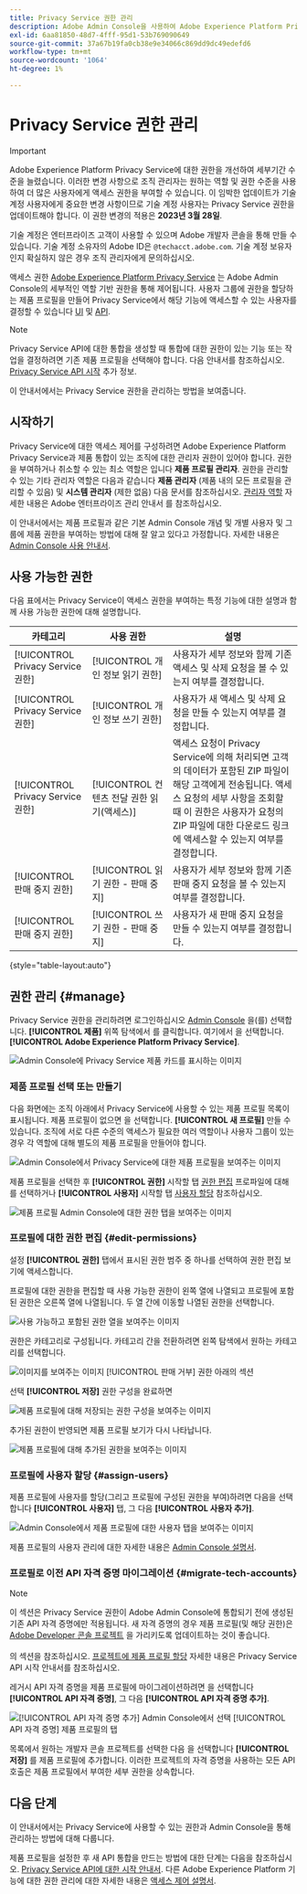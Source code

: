 ```yaml
---
title: Privacy Service 권한 관리
description: Adobe Admin Console을 사용하여 Adobe Experience Platform Privacy Service의 사용자 권한을 관리하는 방법을 알아봅니다.
exl-id: 6aa81850-48d7-4fff-95d1-53b769090649
source-git-commit: 37a67b19fa0cb38e9e34066c869dd9dc49edefd6
workflow-type: tm+mt
source-wordcount: '1064'
ht-degree: 1%

---
```


# Privacy Service 권한 관리

>[!IMPORTANT]
>
>Adobe Experience Platform Privacy Service에 대한 권한을 개선하여 세부기간 수준을 늘렸습니다. 이러한 변경 사항으로 조직 관리자는 원하는 역할 및 권한 수준을 사용하여 더 많은 사용자에게 액세스 권한을 부여할 수 있습니다. 이 임박한 업데이트가 기술 계정 사용자에게 중요한 변경 사항이므로 기술 계정 사용자는 Privacy Service 권한을 업데이트해야 합니다. 이 권한 변경의 적용은 **2023년 3월 28일**.
>
>기술 계정은 엔터프라이즈 고객이 사용할 수 있으며 Adobe 개발자 콘솔을 통해 만들 수 있습니다. 기술 계정 소유자의 Adobe ID은 `@techacct.adobe.com`. 기술 계정 보유자인지 확실하지 않은 경우 조직 관리자에게 문의하십시오.

액세스 권한 [Adobe Experience Platform Privacy Service](./home.md) 는 Adobe Admin Console의 세부적인 역할 기반 권한을 통해 제어됩니다. 사용자 그룹에 권한을 할당하는 제품 프로필을 만들어 Privacy Service에서 해당 기능에 액세스할 수 있는 사용자를 결정할 수 있습니다 [UI](./ui/overview.md) 및 [API](./api/overview.md).

>[!NOTE]
>
>Privacy Service API에 대한 통합을 생성할 때 통합에 대한 권한이 있는 기능 또는 작업을 결정하려면 기존 제품 프로필을 선택해야 합니다. 다음 안내서를 참조하십시오. [Privacy Service API 시작](./api/getting-started.md) 추가 정보.

이 안내서에서는 Privacy Service 권한을 관리하는 방법을 보여줍니다.

## 시작하기

Privacy Service에 대한 액세스 제어를 구성하려면 Adobe Experience Platform Privacy Service과 제품 통합이 있는 조직에 대한 관리자 권한이 있어야 합니다. 권한을 부여하거나 취소할 수 있는 최소 역할은 입니다 **제품 프로필 관리자**. 권한을 관리할 수 있는 기타 관리자 역할은 다음과 같습니다 **제품 관리자** (제품 내의 모든 프로필을 관리할 수 있음) 및 **시스템 관리자** (제한 없음) 다음 문서를 참조하십시오. [관리자 역할](https://helpx.adobe.com/enterprise/using/admin-roles.html) 자세한 내용은 Adobe 엔터프라이즈 관리 안내서 를 참조하십시오.

이 안내서에서는 제품 프로필과 같은 기본 Admin Console 개념 및 개별 사용자 및 그룹에 제품 권한을 부여하는 방법에 대해 잘 알고 있다고 가정합니다. 자세한 내용은 [Admin Console 사용 안내서](https://helpx.adobe.com/kr/enterprise/using/admin-console.html).

## 사용 가능한 권한

다음 표에서는 Privacy Service이 액세스 권한을 부여하는 특정 기능에 대한 설명과 함께 사용 가능한 권한에 대해 설명합니다.

| 카테고리 | 사용 권한 | 설명 |
| --- | --- | --- |
| [!UICONTROL Privacy Service 권한] | [!UICONTROL 개인 정보 읽기 권한] | 사용자가 세부 정보와 함께 기존 액세스 및 삭제 요청을 볼 수 있는지 여부를 결정합니다. |
| [!UICONTROL Privacy Service 권한] | [!UICONTROL 개인 정보 쓰기 권한] | 사용자가 새 액세스 및 삭제 요청을 만들 수 있는지 여부를 결정합니다. |
| [!UICONTROL Privacy Service 권한] | [!UICONTROL 컨텐츠 전달 권한 읽기(액세스)] | 액세스 요청이 Privacy Service에 의해 처리되면 고객의 데이터가 포함된 ZIP 파일이 해당 고객에게 전송됩니다. 액세스 요청의 세부 사항을 조회할 때 이 권한은 사용자가 요청의 ZIP 파일에 대한 다운로드 링크에 액세스할 수 있는지 여부를 결정합니다. |
| [!UICONTROL 판매 중지 권한] | [!UICONTROL 읽기 권한 - 판매 중지] | 사용자가 세부 정보와 함께 기존 판매 중지 요청을 볼 수 있는지 여부를 결정합니다. |
| [!UICONTROL 판매 중지 권한] | [!UICONTROL 쓰기 권한 - 판매 중지] | 사용자가 새 판매 중지 요청을 만들 수 있는지 여부를 결정합니다. |

{style="table-layout:auto"}

## 권한 관리 {#manage}

Privacy Service 권한을 관리하려면 로그인하십시오 [Admin Console](https://adminconsole.adobe.com/) 을(를) 선택합니다. **[!UICONTROL 제품]** 위쪽 탐색에서 를 클릭합니다. 여기에서 을 선택합니다. **[!UICONTROL Adobe Experience Platform Privacy Service]**.

![Admin Console에 Privacy Service 제품 카드를 표시하는 이미지](./images/permissions/privacy-service-card.png)

### 제품 프로필 선택 또는 만들기

다음 화면에는 조직 아래에서 Privacy Service에 사용할 수 있는 제품 프로필 목록이 표시됩니다. 제품 프로필이 없으면 을 선택합니다. **[!UICONTROL 새 프로필]** 만들 수 있습니다. 조직에 서로 다른 수준의 액세스가 필요한 여러 역할이나 사용자 그룹이 있는 경우 각 역할에 대해 별도의 제품 프로필을 만들어야 합니다.

![Admin Console에서 Privacy Service에 대한 제품 프로필을 보여주는 이미지](./images/permissions/select-or-create-profile.png)

제품 프로필을 선택한 후 **[!UICONTROL 권한]** 시작할 탭 [권한 편집](#edit-permissions) 프로파일에 대해 를 선택하거나 **[!UICONTROL 사용자]** 시작할 탭 [사용자 할당](#assign-users) 참조하십시오.

![제품 프로필 Admin Console에 대한 권한 탭을 보여주는 이미지](./images/permissions/users-permissions-tabs.png)

### 프로필에 대한 권한 편집 {#edit-permissions}

설정 **[!UICONTROL 권한]** 탭에서 표시된 권한 범주 중 하나를 선택하여 권한 편집 보기에 액세스합니다.

프로필에 대한 권한을 편집할 때 사용 가능한 권한이 왼쪽 열에 나열되고 프로필에 포함된 권한은 오른쪽 열에 나열됩니다. 두 열 간에 이동할 나열된 권한을 선택합니다.

![사용 가능하고 포함된 권한 열을 보여주는 이미지](./images/permissions/edit-permissions.png)

권한은 카테고리로 구성됩니다. 카테고리 간을 전환하려면 왼쪽 탐색에서 원하는 카테고리를 선택합니다.

![이미지를 보여주는 이미지 [!UICONTROL 판매 거부] 권한 아래의 섹션](./images/permissions/switch-category.png)

선택 **[!UICONTROL 저장]** 권한 구성을 완료하면

![제품 프로필에 대해 저장되는 권한 구성을 보여주는 이미지](./images/permissions/save-permissions.png)

추가된 권한이 반영되면 제품 프로필 보기가 다시 나타납니다.

![제품 프로필에 대해 추가된 권한을 보여주는 이미지](./images/permissions/permissions-added.png)

### 프로필에 사용자 할당 {#assign-users}

제품 프로필에 사용자를 할당(그리고 프로필에 구성된 권한을 부여)하려면 다음을 선택합니다 **[!UICONTROL 사용자]** 탭, 그 다음 **[!UICONTROL 사용자 추가]**.

![Admin Console에서 제품 프로필에 대한 사용자 탭을 보여주는 이미지](./images/permissions/manage-users.png)

제품 프로필의 사용자 관리에 대한 자세한 내용은 [Admin Console 설명서](https://helpx.adobe.com/enterprise/using/manage-product-profiles.html).

### 프로필로 이전 API 자격 증명 마이그레이션 {#migrate-tech-accounts}

>[!NOTE]
>
>이 섹션은 Privacy Service 권한이 Adobe Admin Console에 통합되기 전에 생성된 기존 API 자격 증명에만 적용됩니다. 새 자격 증명의 경우 제품 프로필(및 해당 권한)은 [Adobe Developer 콘솔 프로젝트](https://developer.adobe.com/developer-console/docs/guides/projects/) 을 가리키도록 업데이트하는 것이 좋습니다.<br><br>의 섹션을 참조하십시오. [프로젝트에 제품 프로필 할당](./api/getting-started.md#product-profiles) 자세한 내용은 Privacy Service API 시작 안내서를 참조하십시오.

레거시 API 자격 증명을 제품 프로필에 마이그레이션하려면 을 선택합니다 **[!UICONTROL API 자격 증명]**, 그 다음 **[!UICONTROL API 자격 증명 추가]**.

![[!UICONTROL API 자격 증명 추가] Admin Console에서 선택 [!UICONTROL API 자격 증명] 제품 프로필의 탭](./images/permissions/api-credentials.png)

목록에서 원하는 개발자 콘솔 프로젝트를 선택한 다음 을 선택합니다 **[!UICONTROL 저장]** 를 제품 프로필에 추가합니다. 이러한 프로젝트의 자격 증명을 사용하는 모든 API 호출은 제품 프로필에서 부여한 세부 권한을 상속합니다.

## 다음 단계

이 안내서에서는 Privacy Service에 사용할 수 있는 권한과 Admin Console을 통해 관리하는 방법에 대해 다룹니다.

제품 프로필을 설정한 후 새 API 통합을 만드는 방법에 대한 단계는 다음을 참조하십시오. [Privacy Service API에 대한 시작 안내서](./api/getting-started.md). 다른 Adobe Experience Platform 기능에 대한 권한 관리에 대한 자세한 내용은 [액세스 제어 설명서](../access-control/home.md).
